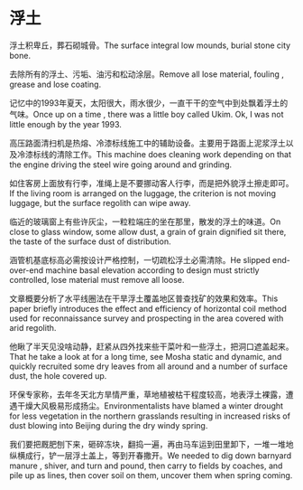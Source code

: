 # 浮土

<p><span class="chinese">浮土积卑丘，葬石砌城骨。</span><span class="english">The surface integral low mounds, burial stone city bone.</span></p>

<p><span class="chinese">去除所有的浮土、污垢、油污和松动涂层。</span><span class="english">Remove all lose material, fouling , grease and lose coating.</span></p>

<p><span class="chinese">记忆中的1993年夏天，太阳很大，雨水很少，一直干干的空气中到处飘着浮土的气味。</span><span class="english">Once up on a time , there was a little boy called Ukim. Ok, I was not little enough by the year 1993.</span></p>

<p><span class="chinese">高压路面清扫机是热熔、冷漆标线施工中的辅助设备。主要用于路面上泥浆浮土以及冷漆标线的清除工作。</span><span class="english">This machine does cleaning work depending on that the engine driving the steel wire going around and grinding.</span></p>

<p><span class="chinese">如住客房上面放有行李，准绳上是不要挪动客人行李，而是把外貌浮土擦走即可。</span><span class="english">If the living room is arranged on the luggage, the criterion is not moving luggage, but the surface regolith can wipe away.</span></p>

<p><span class="chinese">临近的玻璃窗上有些许灰尘，一粒粒端庄的坐在那里，散发的浮土的味道。</span><span class="english">On close to glass window, some allow dust, a grain of grain dignified sit there, the taste of the surface dust of distribution.</span></p>

<p><span class="chinese">涵管机基底标高必需按设计严格控制，一切疏松浮土必需清除。</span><span class="english">He slipped end-over-end machine basal elevation according to design must strictly controlled, lose material must remove all loose.</span></p>

<p><span class="chinese">文章概要分析了水平线圈法在干旱浮土覆盖地区普查找矿的效果和效率。</span><span class="english">This paper briefly introduces the effect and efficiency of horizontal coil method used for reconnaissance survey and prospecting in the area covered with arid regolith.</span></p>

<p><span class="chinese">他瞅了半天见没啥动静，赶紧从四外找来些干菜叶和一些浮土，把洞口遮盖起来。</span><span class="english">That he take a look at for a long time, see Mosha static and dynamic, and quickly recruited some dry leaves from all around and a number of surface dust, the hole covered up.</span></p>

<p><span class="chinese">环保专家称，去年冬天北方旱情严重，草地植被枯干程度较高，地表浮土裸露，遭遇干燥大风极易形成扬尘。</span><span class="english">Environmentalists have blamed a winter drought for less vegetation in the northern grasslands resulting in increased risks of dust blowing into Beijing during the dry windy spring.</span></p>

<p><span class="chinese">我们要把厩肥刨下来，砸碎冻块，翻捣一遍，再由马车运到田里卸下，一堆一堆地纵横成行，铲一层浮土盖上，等到开春撒开。</span><span class="english">We needed to dig down barnyard manure , shiver, and turn and pound, then carry to fields by coaches, and pile up as lines, then cover soil on them, uncover them when spring coming.</span></p>


